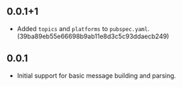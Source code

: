 ## 0.0.1+1

- Added `topics` and `platforms` to `pubspec.yaml`. (39ba89eb55e66698b9ab11e8d3c5c93ddaecb249)

## 0.0.1

- Initial support for basic message building and parsing.
